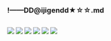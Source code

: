 ### !——DD@ijigendd★☆☆.md
![]()

![](https://pbs.twimg.com/media/ECRR40zUYAAgrt1?format=jpg&name=4096x4096)
![](https://pbs.twimg.com/media/EBJn80FVAAAd9h7?format=jpg&name=4096x4096)
![](https://pbs.twimg.com/media/D-aJbrnUYAE09gE?format=jpg&name=4096x4096)
![](https://pbs.twimg.com/media/D-aJ1BzU8AAkm55?format=jpg&name=4096x4096)
![](https://pbs.twimg.com/media/D7dQSGjVUAAOgnB?format=jpg&name=4096x4096)
![](https://pbs.twimg.com/media/D5DrIRYU4AMssjr?format=jpg&name=4096x4096)
